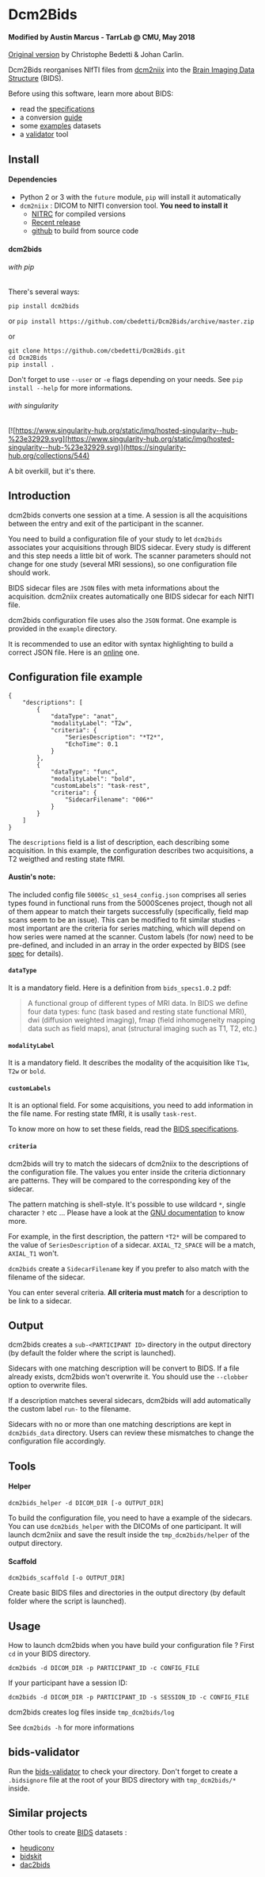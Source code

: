 # Dcm2Bids

#### Modified by Austin Marcus - TarrLab @ CMU, May 2018
[Original version](https://github.com/jooh/Dcm2Bids) by Christophe Bedetti & Johan Carlin.

Dcm2Bids reorganises NIfTI files from [dcm2niix][dcm2niix-github] into the [Brain Imaging Data Structure][bids] (BIDS).

Before using this software, learn more about BIDS:
 - read the [specifications][bids-spec]
 - a conversion [guide][bids-nature]
 - some [examples][bids-examples] datasets
 - a [validator][bids-validator] tool

## Install

#### Dependencies

- Python 2 or 3 with the `future` module, `pip` will install it automatically
- `dcm2niix` : DICOM to NIfTI conversion tool. **You need to install it**
  - [NITRC][dcm2niix-nitrc] for compiled versions
  - [Recent release][dcm2niix-release]
  - [github][dcm2niix-github] to build from source code

#### dcm2bids

###### with pip

There's several ways:

`pip install dcm2bids`

or `pip install https://github.com/cbedetti/Dcm2Bids/archive/master.zip`

or

```
git clone https://github.com/cbedetti/Dcm2Bids.git
cd Dcm2Bids
pip install .
```

Don't forget to use `--user` or `-e` flags depending on your needs. See `pip install --help` for more informations.

###### with singularity

[![https://www.singularity-hub.org/static/img/hosted-singularity--hub-%23e32929.svg](https://www.singularity-hub.org/static/img/hosted-singularity--hub-%23e32929.svg)](https://singularity-hub.org/collections/544)

A bit overkill, but it's there.

## Introduction

dcm2bids converts one session at a time. A session is all the acquisitions between the entry and exit of the participant in the scanner.

You need to build a configuration file of your study to let `dcm2bids` associates your acquisitions through BIDS sidecar. Every study is different and this step needs a little bit of work. The scanner parameters should not change for one study (several MRI sessions), so one configuration file should work.

BIDS sidecar files are `JSON` files with meta informations about the acquisition. dcm2niix creates automatically one BIDS sidecar for each NIfTI file.

dcm2bids configuration file uses also the `JSON` format. One example is provided in the `example` directory.

It is recommended to use an editor with syntax highlighting to build a correct JSON file. Here is an [online][json-editor] one.

## Configuration file example

```
{
    "descriptions": [
        {
            "dataType": "anat",
            "modalityLabel": "T2w",
            "criteria": {
                "SeriesDescription": "*T2*",
                "EchoTime": 0.1
            }
        },
        {
            "dataType": "func",
            "modalityLabel": "bold",
            "customLabels": "task-rest",
            "criteria": {
                "SidecarFilename": "006*"
            }
        }
    ]
}
```

The `descriptions` field is a list of description, each describing some acquisition. In this example, the configuration describes two acquisitions, a T2 weigthed and resting state fMRI.

#### Austin's note:
The included config file `5000Sc_s1_ses4_config.json` comprises all series types found in functional runs from the 5000Scenes project, though not all of them appear to match their targets successfully (specifically, field map scans seem to be an issue). This can be modified to fit similar studies - most important are the criteria for series matching, which will depend on how series were named at the scanner. Custom labels (for now) need to be pre-defined, and included in an array in the order expected by BIDS (see [spec](http://bids.neuroimaging.io/) for details).


#### `dataType`

It is a mandatory field. Here is a definition from `bids_specs1.0.2` pdf:

> A functional group of different types of MRI data. In BIDS we define four data types: func (task based and resting state functional MRI), dwi (diffusion weighted imaging), fmap (field inhomogeneity mapping data such as field maps), anat (structural imaging such as T1, T2, etc.)

#### `modalityLabel`

It is a mandatory field. It describes the modality of the acquisition like `T1w`, `T2w` or `bold`.

#### `customLabels`

It is an optional field. For some acquisitions, you need to add information in the file name. For resting state fMRI, it is usally `task-rest`.

To know more on how to set these fields, read the [BIDS specifications][bids-spec].

#### `criteria`

dcm2bids will try to match the sidecars of dcm2niix to the descriptions of the configuration file. The values you enter inside the criteria dictionnary are patterns. They will be compared to the corresponding key of the sidecar.

The pattern matching is shell-style. It's possible to use wildcard `*`, single character `?` etc ... Please have a look at the [GNU documentation][gnu-pattern] to know more.

For example, in the first description, the pattern `*T2*` will be compared to the value of `SeriesDescription` of a sidecar. `AXIAL_T2_SPACE` will be a match, `AXIAL_T1` won't.

`dcm2bids` create a `SidecarFilename` key if you prefer to also match with the filename of the sidecar.

You can enter several criteria. **All criteria must match** for a description to be link to a sidecar.

## Output

dcm2bids creates a `sub-<PARTICIPANT ID>` directory in the output directory (by default the folder where the script is launched).

Sidecars with one matching description will be convert to BIDS. If a file already exists, dcm2bids won't overwrite it. You should use the `--clobber` option to overwrite files.

If a description matches several sidecars, dcm2bids will add automatically the custom label `run-` to the filename.

Sidecars with no or more than one matching descriptions are kept in `dcm2bids_data` directory. Users can review these mismatches to change the configuration file accordingly.

## Tools

#### Helper

`dcm2bids_helper -d DICOM_DIR [-o OUTPUT_DIR]`

To build the configuration file, you need to have a example of the sidecars. You can use `dcm2bids_helper` with the DICOMs of one participant. It will launch dcm2niix and save the result inside the `tmp_dcm2bids/helper` of the output directory.

#### Scaffold

`dcm2bids_scaffold [-o OUTPUT_DIR]`

Create basic BIDS files and directories in the output directory (by default folder where the script is launched).

## Usage

How to launch dcm2bids when you have build your configuration file ? First `cd` in your BIDS directory.

`dcm2bids -d DICOM_DIR -p PARTICIPANT_ID -c CONFIG_FILE`

If your participant have a session ID:

`dcm2bids -d DICOM_DIR -p PARTICIPANT_ID -s SESSION_ID -c CONFIG_FILE`

dcm2bids creates log files inside `tmp_dcm2bids/log`

See `dcm2bids -h` for more informations

## bids-validator

Run the [bids-validator][bids-validator] to check your directory. Don't forget to create a `.bidsignore` file at the root of your BIDS directory with `tmp_dcm2bids/*` inside.

## Similar projects

Other tools to create [BIDS][bids] datasets :

- [heudiconv][link-heudiconv]
- [bidskit][link-bidskit]
- [dac2bids][link-dac2bids]

[bids]: http://bids.neuroimaging.io/
[bids-examples]: https://github.com/INCF/BIDS-examples
[bids-nature]: https://www.nature.com/articles/sdata201644
[bids-spec]: http://bids.neuroimaging.io/#download
[bids-validator]: https://github.com/INCF/bids-validator
[conda]: https://conda.io/docs/
[dcm2niix-github]: https://github.com/rordenlab/dcm2niix
[dcm2niix-release]: https://github.com/rordenlab/dcm2niix/releases
[dcm2niix-nitrc]: https://www.nitrc.org/frs/?group_id=889
[gnu-pattern]: https://www.gnu.org/software/bash/manual/html_node/Pattern-Matching.html
[json-editor]: http://jsoneditoronline.org/
[link-heudiconv]: https://github.com/nipy/heudiconv
[link-bidskit]: https://github.com/jmtyszka/bidskit
[link-dac2bids]: https://github.com/dangom/dac2bids
